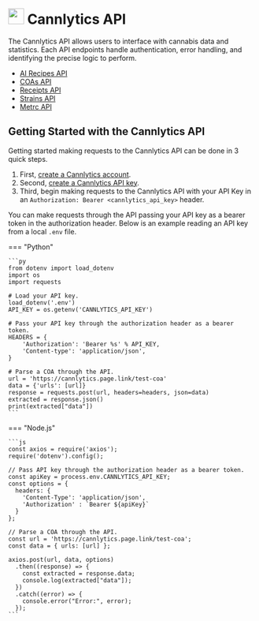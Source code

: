 # <img height="32" alt="" src="https://cannlytics.com/static/cannlytics_website/images/logos/cannlytics_calyx_detailed.svg"> Cannlytics API

The Cannlytics API allows users to interface with cannabis data and statistics. Each API endpoints handle authentication, error handling, and identifying the precise logic to perform.

- [AI Recipes API](./ai/recipes.md)
- [COAs API](./data/coas.md)
- [Receipts API](./data/receipts.md)
- [Strains API](./data/strains.md)
- [Metrc API](./metrc/readme.md)
<!-- - [Effects and Aromas API](./stats/skunkfx.md) -->

## Getting Started with the Cannlytics API <a name="getting-started"></a>

Getting started making requests to the Cannlytics API can be done in 3 quick steps.

1. First, [create a Cannlytics account](https://cannlytics.com/account/sign-up).
2. Second, [create a Cannlytics API key](https://cannlytics.com/account/api-keys).
3. Third, begin making requests to the Cannlytics API with your API Key in an `Authorization: Bearer <cannlytics_api_key>` header.

You can make requests through the API passing your API key as a bearer token in the authorization header. Below is an example reading an API key from a local `.env` file.

=== "Python"

    ```py
    from dotenv import load_dotenv
    import os
    import requests

    # Load your API key.
    load_dotenv('.env')
    API_KEY = os.getenv('CANNLYTICS_API_KEY')

    # Pass your API key through the authorization header as a bearer token.
    HEADERS = {
        'Authorization': 'Bearer %s' % API_KEY,
        'Content-type': 'application/json',
    }

    # Parse a COA through the API.
    url = 'https://cannlytics.page.link/test-coa'
    data = {'urls': [url]}
    response = requests.post(url, headers=headers, json=data)
    extracted = response.json()
    print(extracted["data"])
    ```


=== "Node.js"

    ```js
    const axios = require('axios');
    require('dotenv').config();

    // Pass API key through the authorization header as a bearer token.
    const apiKey = process.env.CANNLYTICS_API_KEY;
    const options = {
      headers: {
        'Content-Type': 'application/json',
        'Authorization' : `Bearer ${apiKey}`
      }
    };

    // Parse a COA through the API.
    const url = 'https://cannlytics.page.link/test-coa';
    const data = { urls: [url] };

    axios.post(url, data, options)
      .then((response) => {
        const extracted = response.data;
        console.log(extracted["data"]);
      })
      .catch((error) => {
        console.error("Error:", error);
      });
    ```

<!-- 
FUTURE WORK:

## Data API Endpoints <a name="data-api-endpoints"></a>

You can get all of the open data curated by Cannlytics through the `data` API endpoints described below.

| Endpoint | Methods | Description |
| -------- | ------- | ----------- |
| `\data\analyses` | `GET` |   |
| `\data\analytes` | `GET` |   |
| `\data\coas` | `GET` |   |
| `\data\labs` | `GET` | Get the data of labs that test cannabis. Append a URL-escaped `<lab>` or `<lab_license_number>` to query a specific lab. |
| `\data\regulations` | `GET` | Get regulation data for permitted cannabis markets. Append a `<state>` to query regulation data for a specific state. The regulations include the `limits` used in quality control testing. |
| `\data\states` | `GET` | Get data for states that permit adult-use / recreational or medicinal cannabis. Append a `<state>` path to get data for a specific state. |
| `\data\strains` | `GET` | Get data for documented cannabis strains. Append a `<strain_name>` to query a specific strain. | -->

<!-- TODO: Implement data API endpoints for:
  - [ ] Licensee data.
  - [ ] Patent data.
-->
<!-- 

TODO: MOVE THESE.

## Stats API Endpoints <a name="stats-api-endpoints"></a>

You can interface with various statistical models through the `stats` API endpoints listed in the table below. The `stats` API endpoints are clever mechanisms for you to capitalize on state-of-the-line statistics privately in the cloud. 

| Endpoint | Methods | Description |
| -------- | ------- | ----------- |
| `\stats\effects` | `GET`, `POST` | Get predicted effects or append `actual` to the path to post actual effects for a particular cannabis strain. You can also query by appending the `<strain>` as a URL-escaped path. |
| `\stats\personality` | `GET`, `POST` | Get the Big 5 personality test questions and rubric. Post your completed test to get the Big 5 personality trait metrics on a 0 to 1 scale. | -->

<!-- TODO:
  - [ ] Patent prediction API
  - [ ] Product recommendations API
-->
<!-- 

DEPRECATED:

## LIMS API Endpoints <a name="lims-api-endpoints"></a>

The `lims` API endpoints allows all actions necessary for managing a laboratory that tests cannabis, from sample reception to the publication of results to invoicing and the scheduling of the next test.

| Endpoint | Methods | Description |
| -------- | ------- | ----------- |
| `\lims\analyses` | `GET`, `POST`, `DELETE` | Manage analyses. Append `analysis_id` to query a specific analysis. |
| `\lims\analytes` | `GET`, `POST`, `DELETE` | Manage analyses. Append `analyte_id` to query a specific analyte. |
| `\lims\areas` | `GET`, `POST`, `DELETE` | Manage lab spaces. Append `area_id` to query a specific area. |
| `\lims\certificates` | `GET`, `POST`, `DELETE` | Manage certificates of analysis (COAs). Append `generate`, `review`, `approve`, `post`, or `release` paths for your desired action. |
| `\lims\contacts` | `GET`, `POST`, `DELETE` | Manage contacts. Append `contact_id` to query a specific contact. |
| `\lims\instruments` | `GET`, `POST`, `DELETE` | Manage instruments. |
| `\lims\inventory` | `GET`, `POST`, `DELETE` | Manage inventory items. Append `inventory_id` to query a specific inventory item. |
| `\lims\invoices` | `GET`, `POST`, `DELETE` | Manage invoices. Append `invoice_id` to query a specific invoice. |
| `\lims\measurements` | `GET`, `POST`, `DELETE` | Manage measurements. Append `measurement_id` to query a specific measurement. |
| `\lims\projects` | `GET`, `POST`, `DELETE` | Manage projects. Append `projecT_id` to query a specific project |
| `\lims\results` | `GET`, `POST`, `DELETE` | Manage results. Append `result_id` to query a specific result |
| `\lims\samples` | `GET`, `POST`, `DELETE` | Manage samples. Append `sample_id` to query a specific sample |
| `\lims\templates` | `GET`, `POST`, `DELETE` | Manage templates. Append `template_id` to query a specific template |
| `\lims\transfers` | `GET`, `POST`, `DELETE` | Manage transfers. Append `transfer_id` to query a specific transfer |
| `\lims\transporters` | `GET`, `POST`, `DELETE` | Manage transporters. Append `transporter_id` to query a specific transporter |
| `\lims\vehicles` | `GET`, `POST`, `DELETE` | Manage vehicles. Append `vehicle_id` to query a specific vehicle |
| `\lims\waste` | `GET`, `POST` | Manage waste data. Append `waste_item_id` to query a specific wasted item. | -->

<!-- 

DEPRECATED:

## Traceability API Endpoints <a name="traceability-api-endpoints"></a>

The `traceability` API endpoints are primarily used to add track and trace functionality to the Cannlytics Console, however, you are welcome to use the `traceability` endpoints in the table below to create your own custom workflows.

| Endpoint | Methods | Description |
| -------- | ------- | ----------- |
| `\traceability\employees` | `GET`, `POST`, `DELETE` | Manage tracked employees. |
| `\traceability\items` | `GET`, `POST`, `DELETE` | Manage tracked items. |
| `\traceability\results` | `GET`, `POST`, `DELETE` | Manage tracked lab tests. |
| `\traceability\locations` | `GET`, `POST`, `DELETE` | Manage tracked locations. |
| `\traceability\packages` | `GET`, `POST`, `DELETE` | Manage tracked packages. |
| `\traceability\strains` | `GET`, `POST`, `DELETE` | Manage tracked strains. |
| `\traceability\transfers` | `GET`, `POST`, `DELETE` | Manage tracked transfers. | -->

<!--

DEPRECATED:

## Organizations API Endpoints <a name="organizations-api-endpoints"></a>

You can manage your Cannlytics organizations through the `organizations` API endpoints listed in the table below.

| Endpoint | Methods | Description |
| -------- | ------- | ----------- |
| `\organizations\<organization_id>` | `GET`, `POST` | Get an organization's details. Must be an organization owner or authorized team member to change the organization details. |
| `\organizations\<organization_id>\settings` | `GET`, `POST` | Get an organization's settings. Must be the organization's owner or team member to get the settings and must be the owner or an authorized team member to change the settings. |
| `\organizations\<organization_id>\team` | `GET` | Get an organization's team. |
| `\organizations\<organization_id>\team\<user_ud>` | `GET` | Get an organization team member details. | -->

